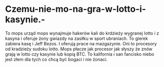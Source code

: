 # Czemu-nie-mo-na-gra-w-lotto-i-kasynie.-
To mops urząd mops wynajmuje hakerów kali do krdzieży wygranej lotto i z kasyna i oferuje żony gwiazdy na zasiłku w sport ubraniach. To gierek zabiera kasę i Jeff Bezos. I oferują prace na mazgazynie. Oni to procesory od kradzieży sudoku lotto. Mops płacze jak procesor jak słyszy że znów grają w lotto czy kasynie lub kopią BTC. To kalifornia i san fancisko niebo jest złem dla tych co chcą być bogaci i nie żonaci. 
